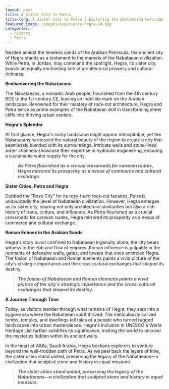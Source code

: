 ```yaml
---
layout: post
title: A Sister City to Petra
title-long: A Sister City to Petra | Exploring the Enchanting Heritage of Hegra
featured_image: /images/experience-hegra-24.jpg
categories:
  - history
  - Petra
---
```

Nestled amidst the timeless sands of the Arabian Peninsula, the ancient city of Hegra stands as a testament to the marvels of the Nabataean civilization. While Petra, in Jordan, may command the spotlight, Hegra, its sister city, boasts an equally enchanting tale of architectural prowess and cultural richness.

**Rediscovering the Nabataeans**

The Nabataeans, a nomadic Arab people, flourished from the 4th century BCE to the 1st century CE, leaving an indelible mark on the Arabian landscape. Renowned for their mastery of rock-cut architecture, Hegra and Petra serve as prime examples of the Nabataean skill in transforming sheer cliffs into thriving urban centers.

**Hegra's Splendor**

At first glance, Hegra's rocky landscape might appear inhospitable, yet the Nabataeans harnessed the natural beauty of the region to create a city that seamlessly blended with its surroundings. Intricate wells and stone-lined water channels showcase their expertise in hydraulic engineering, ensuring a sustainable water supply for the city.

> ***As Petra flourished as a crucial crossroads for caravan routes, Hegra mirrored its prosperity as a nexus of commerce and cultural exchange.***

**Sister Cities: Petra and Hegra**

Dubbed the "Rose City" for its rosy-hued rock-cut facades, Petra is undoubtedly the jewel of Nabataean civilization. However, Hegra emerges as its sister city, sharing not only architectural similarities but also a rich history of trade, culture, and influence. As Petra flourished as a crucial crossroads for caravan routes, Hegra mirrored its prosperity as a nexus of commerce and cultural exchange.

**Roman Echoes in the Arabian Sands**

Hegra's story is not confined to Nabataean ingenuity alone; the city bears witness to the ebb and flow of empires. Roman influence is palpable in the remnants of defensive walls, gates, and towers that once encircled Hegra. The fusion of Nabataean and Roman elements paints a vivid picture of the city's strategic importance and the cross-cultural exchanges that shaped its destiny.

> ***The fusion of Nabataean and Roman elements paints a vivid picture of the city's strategic importance and the cross-cultural exchanges that shaped its destiny.***

**A Journey Through Time**

Today, as visitors wander through what remains of Hegra, they step into a bygone era where the Nabataean spirit thrived. The meticulously carved tombs, temples, and dwellings tell tales of a people who turned rugged landscapes into urban masterpieces. Hegra's inclusion in UNESCO's World Heritage List further solidifies its significance, inviting the world to uncover the mysteries hidden within its ancient walls.

In the heart of AlUla, Saudi Arabia, Hegra beckons explorers to venture beyond the well-trodden path of Petra. As we peel back the layers of time, the sister cities stand united, preserving the legacy of the Nabataeans—a civilization that sculpted stone and history in equal measure.

> ***The sister cities stand united, preserving the legacy of the Nabataeans—a civilization that sculpted stone and history in equal measure.***